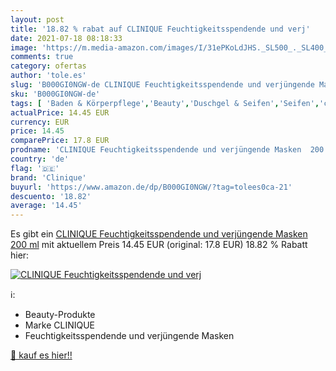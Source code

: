 ```yaml
---
layout: post
title: '18.82 % rabat auf CLINIQUE Feuchtigkeitsspendende und verj'
date: 2021-07-18 08:18:33
image: 'https://m.media-amazon.com/images/I/31ePKoLdJHS._SL500_._SL400_.jpg'
comments: true
category: ofertas
author: 'tole.es'
slug: 'B000GI0NGW-de CLINIQUE Feuchtigkeitsspendende und verjüngende Masken 200 ml'
sku: 'B000GI0NGW-de'
tags: [ 'Baden & Körperpflege','Beauty','Duschgel & Seifen','Seifen','clinique', ]
actualPrice: 14.45 EUR
currency: EUR
price: 14.45
comparePrice: 17.8 EUR
prodname: 'CLINIQUE Feuchtigkeitsspendende und verjüngende Masken  200 ml'
country: 'de'
flag: '🇩🇪'
brand: 'Clinique'
buyurl: 'https://www.amazon.de/dp/B000GI0NGW/?tag=tolees0ca-21'
descuento: '18.82'
average: '14.45'
---
```


Es gibt ein [CLINIQUE Feuchtigkeitsspendende und verjüngende Masken  200 ml](https://www.amazon.de/dp/B000GI0NGW/?tag=tolees0ca-21) mit aktuellem Preis 14.45 EUR (original: 17.8 EUR) 18.82 % Rabatt hier:

[![CLINIQUE Feuchtigkeitsspendende und verj](https://m.media-amazon.com/images/I/31ePKoLdJHS._SL500_._SL400_.jpg)](https://www.amazon.de/dp/B000GI0NGW/?tag=tolees0ca-21)

ℹ️:

- Beauty-Produkte
- Marke CLINIQUE
- Feuchtigkeitsspendende und verjüngende Masken

[🛒 kauf es hier!!](https://www.amazon.de/dp/B000GI0NGW/?tag=tolees0ca-21)
